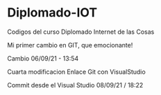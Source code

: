 # Diplomado-IOT
Codigos del curso Diplomado Internet de las Cosas

Mi primer cambio en GIT, que emocionante!

Cambio 06/09/21 - 13:54

Cuarta modificacion Enlace Git con VisualStudio

Commit desde el Visual Studio 08/09/21 / 18:22

